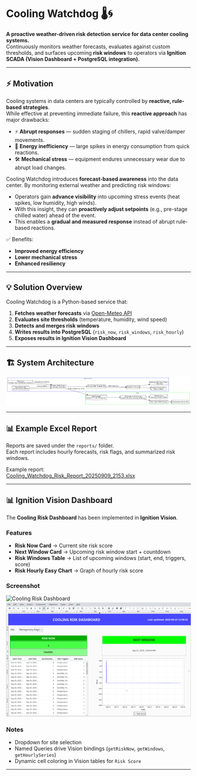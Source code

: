 # Cooling Watchdog 🌡️🌀

**A proactive weather-driven risk detection service for data center cooling systems.**  
Continuously monitors weather forecasts, evaluates against custom thresholds, and surfaces upcoming **risk windows** to operators via **Ignition SCADA (Vision Dashboard + PostgreSQL integration).**

---

## ⚡ Motivation

Cooling systems in data centers are typically controlled by **reactive, rule-based strategies**.  
While effective at preventing immediate failure, this **reactive approach** has major drawbacks:  

- ⚡ **Abrupt responses** — sudden staging of chillers, rapid valve/damper movements.  
- 💸 **Energy inefficiency** — large spikes in energy consumption from quick reactions.  
- 🛠️ **Mechanical stress** — equipment endures unnecessary wear due to abrupt load changes.  

Cooling Watchdog introduces **forecast-based awareness** into the data center. By monitoring external weather and predicting risk windows:  
- Operators gain **advance visibility** into upcoming stress events (heat spikes, low humidity, high winds).  
- With this insight, they can **proactively adjust setpoints** (e.g., pre-stage chilled water) ahead of the event.  
- This enables a **gradual and measured response** instead of abrupt rule-based reactions.  

✅ Benefits:  
- **Improved energy efficiency**  
- **Lower mechanical stress**  
- **Enhanced resiliency**  

---

## 💡 Solution Overview

Cooling Watchdog is a Python-based service that:

1. **Fetches weather forecasts** via [Open-Meteo API](https://open-meteo.com/)  
2. **Evaluates site thresholds** (temperature, humidity, wind speed)  
3. **Detects and merges risk windows**  
4. **Writes results into PostgreSQL** (`risk_now`, `risk_windows`, `risk_hourly`)  
5. **Exposes results in Ignition Vision Dashboard**  

---

## 🏗️ System Architecture

![Cooling Watchdog Architecture](CoolingWatchdog_Architecture.png)

---

## 📊 Example Excel Report

Reports are saved under the `reports/` folder.  
Each report includes hourly forecasts, risk flags, and summarized risk windows.  

Example report:  
[Cooling_Watchdog_Risk_Report_20250909_2153.xlsx](reports/Cooling_Watchdog_Risk_Report_20250909_2153.xlsx)

---

## 📊 Ignition Vision Dashboard

The **Cooling Risk Dashboard** has been implemented in **Ignition Vision**.

### Features
- **Risk Now Card** → Current site risk score  
- **Next Window Card** → Upcoming risk window start + countdown  
- **Risk Windows Table** → List of upcoming windows (start, end, triggers, score)  
- **Risk Hourly Easy Chart** → Graph of hourly risk score  

### Screenshot
![Cooling Risk Dashboard](VisionDashboard.png)  
![CoolingWatchdog Dashboard](CoolingWatchdog.png)

### Notes
- Dropdown for site selection  
- Named Queries drive Vision bindings (`getRiskNow`, `getWindows`, `getHourlySeries`)  
- Dynamic cell coloring in Vision tables for `Risk Score`  

---
